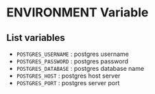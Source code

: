 # ENVIRONMENT Variable

## List variables

- `POSTGRES_USERNAME` : postgres username
- `POSTGRES_PASSWORD` : postgres password
- `POSTGRES_DATABASE` : postgres database name
- `POSTGRES_HOST` : postgres host server
- `POSTGRES_PORT` : postgres server port